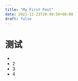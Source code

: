 ```yaml
---
title: "My First Post"
date: 2021-11-23T20:40:50+08:00
draft: false
---
```


#  测试



- 
- 2
- 3
- 4
